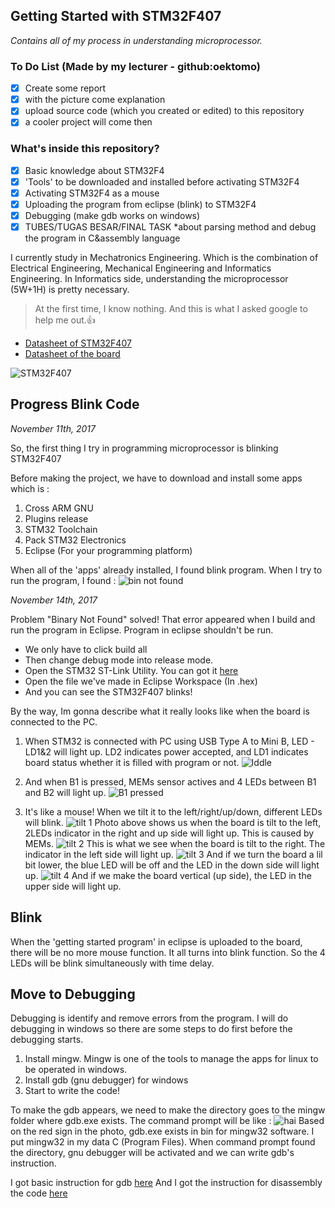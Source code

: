 ## Getting Started with STM32F407
*Contains all of my process in understanding microprocessor.*

### To Do List (Made by my lecturer - github:oektomo)
- [x] Create some report  
- [x] with the picture come explanation  
- [x] upload source code (which you created or edited) to this repository  
- [x] a cooler project will come then

### What's inside this repository?
- [x] Basic knowledge about STM32F4
- [x] 'Tools' to be downloaded and installed before activating STM32F4
- [x] Activating STM32F4 as a mouse
- [x] Uploading the program from eclipse (blink) to STM32F4
- [x] Debugging (make gdb works on windows)
- [x] TUBES/TUGAS BESAR/FINAL TASK 
      *about parsing method and debug the program in C&assembly language

I currently study in Mechatronics Engineering.
Which is the combination of Electrical Engineering, Mechanical Engineering and Informatics Engineering. 
In Informatics side, understanding the microprocessor (5W+1H) is pretty necessary. 

>At the first time, I know nothing. And this is what I asked google to help me out.:thumbsup:

* [Datasheet of STM32F407](https://www.st.com)
* [Datasheet of the board](https://www.st.com)

![STM32F407](https://ae01.alicdn.com/kf/HTB1WEpBRXXXXXXDXVXXq6xXFXXXs/STM32F407G-DISC1-new-STM32F4DISCOVERY-Board-for-STM32F4-series-with-STM32F407-STM32F4-Discovery-supports-mbed.jpg)

## Progress Blink Code 
*November 11th, 2017*

So, the first thing I try in programming microprocessor is blinking STM32F407

Before making the project, we have to download and install some apps which is :
1. Cross ARM GNU
2. Plugins release
3. STM32 Toolchain
4. Pack STM32 Electronics
5. Eclipse (For your programming platform)

When all of the 'apps' already installed, I found blink program. When I try to run the program, I found :
![bin not found](https://user-images.githubusercontent.com/32242310/32642143-bf2210fa-c604-11e7-959b-e4d1bd758e84.png)

*November 14th, 2017*

Problem "Binary Not Found" solved!
That error appeared when I build and run the program in Eclipse. Program in eclipse shouldn't be run. 
* We only have to click build all
* Then change debug mode into release mode. 
* Open the STM32 ST-Link Utility. You can got it [here](https://www.st.com/stm32f4-discovery)
* Open the file we've made in Eclipse Workspace (In .hex)
* And you can see the STM32F407 blinks!

By the way, Im gonna describe what it really looks like when the board is connected to the PC.
1. When STM32 is connected with PC using USB Type A to Mini B, LED - LD1&2 will light up. LD2 indicates power accepted, and LD1 indicates board status whether it is filled with program or not.
![Iddle](https://user-images.githubusercontent.com/32242310/32766657-83d1ac4a-c942-11e7-9578-427fd4bab0e2.jpg)

2. And when B1 is pressed, MEMs sensor actives and 4 LEDs between B1 and B2 will light up.
![B1 pressed](https://user-images.githubusercontent.com/32242310/32766749-daed27f2-c942-11e7-9a74-4c6453d1ddcb.jpg)

3. It's like a mouse! When we tilt it to the left/right/up/down, different LEDs will blink.
![tilt 1](https://user-images.githubusercontent.com/32242310/32766869-61f258f8-c943-11e7-99a1-e0bae5cde37c.jpg)
Photo above shows us when the board is tilt to the left, 2LEDs indicator in the right and up side will light up. This is caused by MEMs.
![tilt 2](https://user-images.githubusercontent.com/32242310/32766911-99fd7f66-c943-11e7-9a1c-e4fe0bf086df.jpg)
This is what we see when the board is tilt to the right. The indicator in the left side will light up. 
![tilt 3](https://user-images.githubusercontent.com/32242310/32766933-b29ba872-c943-11e7-9272-33582c650bb7.jpg)
And if we turn the board a lil bit lower, the blue LED will be off and the LED in the down side will light up.
![tilt 4](https://user-images.githubusercontent.com/32242310/32766946-c677ef22-c943-11e7-93c1-2594fe896ca1.jpg)
And if we make the board vertical (up side), the LED in the upper side will light up.

## Blink
When the 'getting started program' in eclipse is uploaded to the board, there will be no more mouse function. It all turns into blink function. So the 4 LEDs will be blink simultaneously with time delay.

## Move to Debugging
Debugging is identify and remove errors from the program.
I will do debugging in windows so there are some steps to do first before the debugging starts.
1. Install mingw. Mingw is one of the tools to manage the apps for linux to be operated in windows.
2. Install gdb (gnu debugger) for windows
3. Start to write the code!

To make the gdb appears, we need to make the directory goes to the mingw folder where gdb.exe exists.
The command prompt will be like :
![hai](https://user-images.githubusercontent.com/32242310/34298036-3a4834b6-e74e-11e7-852b-f9f81880a5fb.png)
Based on the red sign in the photo, gdb.exe exists in bin for mingw32 software. I put mingw32 in my data C (Program Files). 
When command prompt found the directory, gnu debugger will be activated and we can write gdb's instruction.

I got basic instruction for gdb [here](https://www.tutorialspoint.com/gnu_debugger/gdb_commands.htm)
And I got the instruction for disassembly the code [here](https://yohan.es/security/gdb/#index1h2)




